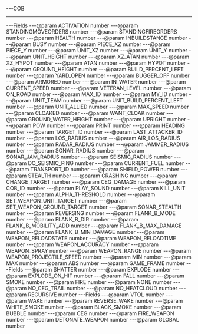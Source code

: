---COB

---
---Fields
---@param ACTIVATION number
---@param STANDINGMOVEORDERS number
---@param STANDINGFIREORDERS number
---@param HEALTH number
---@param INBUILDSTANCE number
---@param BUSY number
---@param PIECE_XZ number
---@param PIECE_Y number
---@param UNIT_XZ number
---@param UNIT_Y number
---@param UNIT_HEIGHT number
---@param XZ_ATAN number
---@param XZ_HYPOT number
---@param ATAN number
---@param HYPOT number
---@param GROUND_HEIGHT number
---@param BUILD_PERCENT_LEFT number
---@param YARD_OPEN number
---@param BUGGER_OFF number
---@param ARMORED number
---@param IN_WATER number
---@param CURRENT_SPEED number
---@param VETERAN_LEVEL number
---@param ON_ROAD number
---@param MAX_ID number
---@param MY_ID number
---@param UNIT_TEAM number
---@param UNIT_BUILD_PERCENT_LEFT number
---@param UNIT_ALLIED number
---@param MAX_SPEED number
---@param CLOAKED number
---@param WANT_CLOAK number
---@param GROUND_WATER_HEIGHT number
---@param UPRIGHT number
---@param POW number
---@param PRINT number
---@param HEADING number
---@param TARGET_ID number
---@param LAST_ATTACKER_ID number
---@param LOS_RADIUS number
---@param AIR_LOS_RADIUS number
---@param RADAR_RADIUS number
---@param JAMMER_RADIUS number
---@param SONAR_RADIUS number
---@param SONAR_JAM_RADIUS number
---@param SEISMIC_RADIUS number
---@param DO_SEISMIC_PING number
---@param CURRENT_FUEL number
---@param TRANSPORT_ID number
---@param SHIELD_POWER number
---@param STEALTH number
---@param CRASHING number
---@param CHANGE_TARGET number
---@param CEG_DAMAGE number
---@param COB_ID number
---@param PLAY_SOUND number
---@param KILL_UNIT number
---@param ALPHA_THRESHOLD number
---@param SET_WEAPON_UNIT_TARGET number
---@param SET_WEAPON_GROUND_TARGET number
---@param SONAR_STEALTH number
---@param REVERSING number
---@param FLANK_B_MODE number
---@param FLANK_B_DIR number
---@param FLANK_B_MOBILITY_ADD number
---@param FLANK_B_MAX_DAMAGE number
---@param FLANK_B_MIN_DAMAGE number
---@param WEAPON_RELOADSTATE number
---@param WEAPON_RELOADTIME number
---@param WEAPON_ACCURACY number
---@param WEAPON_SPRAY number
---@param WEAPON_RANGE number
---@param WEAPON_PROJECTILE_SPEED number
---@param MIN number
---@param MAX number
---@param ABS number
---@param GAME_FRAME number
---Fields
---@param SHATTER number
---@param EXPLODE number
---@param EXPLODE_ON_HIT number
---@param FALL number
---@param SMOKE number
---@param FIRE number
---@param NONE number
---@param NO_CEG_TRAIL number
---@param NO_HEATCLOUD number
---@param RECURSIVE number
---Fields
---@param VTOL number
---@param WAKE number
---@param REVERSE_WAKE number
---@param WHITE_SMOKE number
---@param BLACK_SMOKE number
---@param BUBBLE number
---@param CEG number
---@param FIRE_WEAPON number
---@param DETONATE_WEAPON number
---@param GLOBAL number
